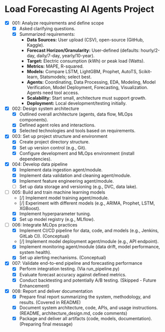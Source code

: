 # Load Forecasting AI Agents Project

- [X] 001: Analyze requirements and define scope
    - [X] Asked clarifying questions.
    - [X] Summarized requirements:
        - **Data Sources:** User upload (CSV), open-source (GitHub, Kaggle).
        - **Forecast Horizon/Granularity:** User-defined (defaults: hourly/2-day, daily/7-day, yearly/10-year).
        - **Target:** Electric consumption (kWh) or peak load (Watts).
        - **Metrics:** MAPE, R-squared.
        - **Models:** Compare LSTM, LightGBM, Prophet, AutoTS, Scikit-learn, Statsmodels; select best.
        - **Agents:** Coordinating, Data Processing, EDA, Modeling, Model Verification, Model Deployment, Forecasting, Visualization. Agents need tool access.
        - **Scalability:** Start small, architecture must support growth.
        - **Deployment:** Local development/testing initially.
- [X] 002: Design system architecture
    - [X] Outlined overall architecture (agents, data flow, MLOps components).
    - [X] Defined agent roles and interactions.
    - [X] Selected technologies and tools based on requirements.
- [X] 003: Set up project structure and environment
    - [X] Create project directory structure.
    - [X] Set up version control (e.g., Git).
    - [X] Configure development and MLOps environment (install dependencies).
- [X] 004: Develop data pipeline
    - [X] Implement data ingestion agent/module.
    - [X] Implement data validation and cleaning agent/module.
    - [X] Implement feature engineering agent/module.
    - [ ] Set up data storage and versioning (e.g., DVC, data lake).
- [ ] 005: Build and train machine learning models
    - [/] Implement model training agent/module.
    - [/] Experiment with different models (e.g., ARIMA, Prophet, LSTM, XGBoost).
    - [X] Implement hyperparameter tuning.
    - [X] Set up model registry (e.g., MLflow).
- [ ] 006: Integrate MLOps practices
    - [X] Implement CI/CD pipeline for data, code, and models (e.g., Jenkins, GitLab CI). (Conceptual)
    - [/] Implement model deployment agent/module (e.g., API endpoint).
    - [X] Implement monitoring agent/module (data drift, model performance, system health).
    - [X] Set up alerting mechanisms. (Conceptual)
- [X] 007: Validate end-to-end pipeline and forecasting performance
    - [X] Perform integration testing. (Via run_pipeline.py)
    - [X] Evaluate forecast accuracy against defined metrics.
    - [X] Conduct backtesting and potentially A/B testing. (Skipped - Future Enhancement)
- [X] 008: Report and deliver documentation
    - [X] Prepare final report summarizing the system, methodology, and results. (Covered in README)
    - [X] Document system architecture, code, APIs, and usage instructions. (README, architecture_design.md, code comments)
    - [X] Package and deliver all artifacts (code, models, documentation). (Preparing final message)
